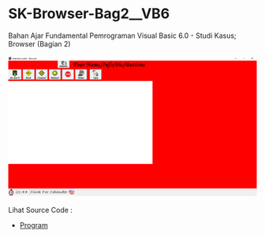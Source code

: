 # SK-Browser-Bag2__VB6
Bahan Ajar Fundamental Pemrograman Visual Basic 6.0 - Studi Kasus; Browser (Bagian 2)<br><br>
<img src="https://github.com/RizkyKhapidsyah/SK-Browser-Bag2__VB6/blob/main/result/001.png"><br><br>
Lihat Source Code : <br>
- <a href="https://github.com/RizkyKhapidsyah/SK-Browser-Bag2__VB6">Program</a>
